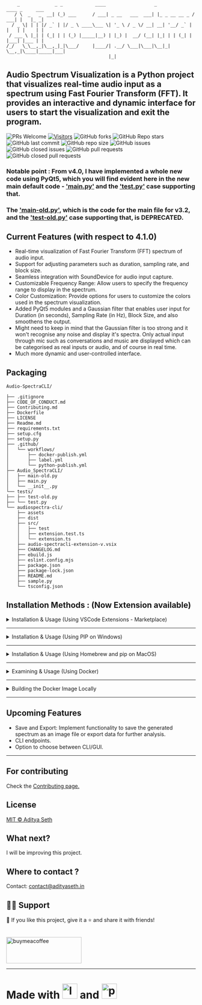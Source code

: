 ```
    _             _ _            ____                  _              ____ _     ___
   / \  _   _  __| (_) ___      / ___| _ __   ___  ___| |_ _ __ __ _ / ___| |   |_ _|
  / _ \| | | |/ _` | |/ _ \ ____\___ \| '_ \ / _ \/ __| __| '__/ _` | |   | |    | |
 / ___ \ |_| | (_| | | (_) |_____|__) | |_) |  __/ (__| |_| | | (_| | |___| |___ | |
/_/   \_\__,_|\__,_|_|\___/     |____/| .__/ \___|\___|\__|_|  \__,_|\____|_____|___|
                                      |_|
```

## Audio Spectrum Visualization is a Python project that visualizes real-time audio input as a spectrum using Fast Fourier Transform (FFT). It provides an interactive and dynamic interface for users to start the visualization and exit the program.

 <p>

![PRs Welcome](https://img.shields.io/badge/PRs-welcome-brightgreen.svg?style=flat)
[![Visitors](https://api.visitorbadge.io/api/visitors?path=https%3A%2F%2Fgithub.com%2FAdityaSeth777%2FAudio-SpectraCLI&label=Visitors&countColor=%23263759&style=plastic)](https://visitorbadge.io/status?path=https%3A%2F%2Fgithub.com%2FAdityaSeth777%2FAudio-SpectraCLI)
![GitHub forks](https://img.shields.io/github/forks/AdityaSeth777/Audio-SpectraCLI)
![GitHub Repo stars](https://img.shields.io/github/stars/AdityaSeth777/Audio-SpectraCLI)
![GitHub last commit](https://img.shields.io/github/last-commit/AdityaSeth777/Audio-SpectraCLI)
![GitHub repo size](https://img.shields.io/github/repo-size/AdityaSeth777/Audio-SpectraCLI)
![GitHub issues](https://img.shields.io/github/issues/AdityaSeth777/Audio-SpectraCLI)
![GitHub closed issues](https://img.shields.io/github/issues-closed-raw/AdityaSeth777/Audio-SpectraCLI)
![GitHub pull requests](https://img.shields.io/github/issues-pr/AdityaSeth777/Audio-SpectraCLI)
![GitHub closed pull requests](https://img.shields.io/github/issues-pr-closed/AdityaSeth777/Audio-SpectraCLI)

 </p>


### Notable point : From v4.0, I have implemented a whole new code using PyQt5, which you will find evident here in the new main default code - [&#39;main.py&#39;](../Audio_SpectraCLI/main.py) and the [&#39;test.py&#39;](../tests/test.py) case supporting that.

### The [&#39;main-old.py&#39;](../Audio_SpectraCLI/main-old.py), which is the code for the main file for v3.2, and the [&#39;test-old.py&#39;](../tests/test-old.py) case supporting that, is DEPRECATED.

## Current Features (with respect to 4.1.0)

- Real-time visualization of Fast Fourier Transform (FFT) spectrum of audio input.
- Support for adjusting parameters such as duration, sampling rate, and block size.
- Seamless integration with SoundDevice for audio input capture.
- Customizable Frequency Range: Allow users to specify the frequency range to display in the spectrum.
- Color Customization: Provide options for users to customize the colors used in the spectrum visualization.
- Added PyQt5 modules and a Gaussian filter that enables user input for Duration (in seconds), Sampling Rate (in Hz), Block Size, and also smoothens the output.
- Might need to keep in mind that the Gaussian filter is too strong and it won't recognise any noise and display it's spectra. Only actual input through mic such as conversations and music are displayed which can be categorised as real inputs or audio, and of course in real time.
- Much more dynamic and user-controlled interface.

## Packaging

```
Audio-SpectraCLI/

├── .gitignore
├── CODE_OF_CONDUCT.md
├── Contributing.md
├── Dockerfile
├── LICENSE
├── Readme.md
├── requirements.txt
├── setup.cfg
├── setup.py
├── .github/
│   └── workflows/
│       ├── docker-publish.yml
│       ├── label.yml
│       └── python-publish.yml
├── Audio_SpectraCLI/
│   ├── main-old.py
│   ├── main.py
│   └── __init__.py
└── tests/
├── ├── test-old.py
├── └── test.py
└── audiospectra-cli/
    ├── assets
    ├── dist
    ├── src/
    │   ├── test
    │   ├── extension.test.ts
    │   └── extension.ts
    ├── audio-spectracli-extension-v.vsix
    ├── CHANGELOG.md
    ├── ebuild.js
    ├── eslint.config.mjs
    ├── package.json
    ├── package-lock.json
    ├── README.md
    ├── sample.py
    └── tsconfig.json
```

## Installation Methods : (Now Extension available)

<details>

<summary> Installation & Usage (Using VSCode Extensions - Marketplace)</summary>

# How to Use the Audio-SpectraCLI Extension

Follow these steps to use the Audio-SpectraCLI extension in Visual Studio Code:

1. **Open Visual Studio Code**
   - Launch VS Code on your computer (macOS, Windows, or Linux).

2. **Install the Audio-SpectraCLI Extension**
   - Go to the Extensions sidebar by clicking on the Extensions icon in the Activity Bar (or press `Ctrl+Shift+X` on Windows/Linux or `Cmd+Shift+X` on macOS).
   - Search for "Audio-SpectraCLI" in the Extensions Marketplace.
   - Click **Install** next to the Audio-SpectraCLI extension.

3. **Activate the Extension**
   - After installation, open the Command Palette by pressing `F1` or `Ctrl+Shift+P` on Windows/Linux or `Cmd+Shift+P` on macOS.
   - Type `>Audio-SpectraCLI: Add Sample Code` or `>Audio-SpectraCLI: View Status`.
   - Select either command to activate and use the extension.

4. **Using the Commands**
   - **Add Sample Code**: Inserts sample code for Audio-SpectraCLI into the current editor window.
     - Open any Python file or create a new one.
     - Run the command `Audio-SpectraCLI: Add Sample Code` from the Command Palette.
     - The sample code should appear in the editor.
   - **View Extension Status**: Displays the current status of Audio-SpectraCLI.
     - Run the command `Audio-SpectraCLI: View Status` from the Command Palette.
     - You’ll see a notification indicating that Audio-SpectraCLI is ready to use.

5. **Verify the Extension**
   - Ensure that the Audio-SpectraCLI commands work as expected by following the steps above.
   - You should see notifications for the status and sample code added in the editor.

6. **Customize as Needed**
   - You can modify the inserted code or use the extension as a reference for developing your own custom scripts with Audio-SpectraCLI.

> **Note**: If you encounter issues, check the extension's [README](./README.md) or reach out to contact@adityaseth.in support for troubleshooting.

Enjoy using Audio-SpectraCLI in VS Code!

Once you have activated the audio_visualizer instance, feel free to use it wherever in the program. It consists of several parameters (which gives more control to the user), so make sure to configure and add those before using it in your code. Also, the user can modify (wrt [v4.1.0](https://github.com/AdityaSeth777/Audio-SpectraCLI/tree/4.1.0)) the Duration (in seconds), Sampling Rate (in Hz), and Block Size.

---

</details>

----

<details>

<summary> Installation & Usage (Using PIP on Windows)</summary>

1. Install using pip (Use pip3 instead, if pip doesn't work.)

```
pip install Audio-SpectraCLI
```

2. Import and use modules

- Create a Python file.
- You can use [Example.py](https://github.com/AdityaSeth777/Audio-SpectraCLI/blob/main/tests/test.py) as a reference or use the following code :

```python
from Audio_SpectraCLI import AudioSpectrumVisualizer
from PyQt5.QtWidgets import QApplication

# Creating an instance of AudioSpectrumVisualizer with custom parameters
app = QApplication([])
audio_visualizer = AudioSpectrumVisualizer(
    duration=5, fs=22050, block_size=1024, frequency_range=(1000, 5000), color='red')

# Starting the audio spectrum visualization
audio_visualizer.show()
app.exec_()
```

Once you have activated the audio_visualizer instance, feel free to use it wherever in the program. It consists of several parameters (which gives more control to the user), so make sure to configure and add those before using it in your code. Also, the user can modify (wrt [v4.1.0](https://github.com/AdityaSeth777/Audio-SpectraCLI/tree/4.1.0)) the Duration (in seconds), Sampling Rate (in Hz), and Block Size.

---

</details>

---

<details>

<summary> Installation & Usage (Using Homebrew and pip on MacOS)</summary>

1. Install using pip (Use pip3 instead, if pip doesn't work.)

```
brew install pyaudio
pip install Audio-SpectraCLI
```

2. Import and use modules

- Create a Python file.
- You can use [Example.py](https://github.com/AdityaSeth777/Audio-SpectraCLI/blob/main/tests/test.py) as a reference or use the following code :

```python
from Audio_SpectraCLI import AudioSpectrumVisualizer
from PyQt5.QtWidgets import QApplication

# Creating an instance of AudioSpectrumVisualizer with custom parameters
app = QApplication([])
audio_visualizer = AudioSpectrumVisualizer(
    duration=5, fs=22050, block_size=1024, frequency_range=(1000, 5000), color='red')

# Starting the audio spectrum visualization
audio_visualizer.show()
app.exec_()
```

Once you have activated the audio_visualizer instance, feel free to use it wherever in the program. It consists of several parameters (which gives more control to the user), so make sure to configure and add those before using it in your code. Also, the user can modify (wrt [v4.1.0](https://github.com/AdityaSeth777/Audio-SpectraCLI/tree/4.1.0)) the Duration (in seconds), Sampling Rate (in Hz), and Block Size.

---

</details>


---

<details>

<summary> Examining & Usage (Using Docker) </summary>

1. Prerequisites
   You should have docker installed on your machine. You can download and install Docker from [here](https://www.docker.com/products/docker-desktop).
2. Pulling the Docker Image

You can pull the pre-built Docker image from Docker Hub using the following command:

```sh
docker pull adityaseth777/audio-spectracli
```

3. Viewing Files Inside the Docker Container
   For seeing the files inside the Docker container for debugging purposes, you can run an interactive shell session:

```sh
docker run --rm -it --entrypoint /bin/bash audio-spectracli
```

4. Use the 'ls' command to view the files and get a proper understanding of the file structure :

```sh
ls
```

5. You can use [Example.py](https://github.com/AdityaSeth777/Audio-SpectraCLI/blob/main/tests/test.py) as a reference or use the following code :

```python
from Audio_SpectraCLI import AudioSpectrumVisualizer
from PyQt5.QtWidgets import QApplication

# Creating an instance of AudioSpectrumVisualizer with custom parameters
app = QApplication([])
audio_visualizer = AudioSpectrumVisualizer(
    duration=5, fs=22050, block_size=1024, frequency_range=(1000, 5000), color='red')

# Starting the audio spectrum visualization
audio_visualizer.show()
app.exec_()
```

Once you have activated the audio_visualizer instance, feel free to use it wherever in the program. It consists of several parameters (which gives more control to the user), so make sure to configure and add those before using it in your code. Also, the user can modify (wrt [v4.1.0](https://github.com/AdityaSeth777/Audio-SpectraCLI/tree/4.1.0)) the Duration (in seconds), Sampling Rate (in Hz), and Block Size.

---

</details>

---

<details>

<summary> Building the Docker Image Locally </summary>

If you prefer to build the Docker image locally, follow these steps:

1. Clone the repository :

```sh
git clone https://github.com/AdityaSeth777/Audio-SpectraCLI.git
cd Audio-SpectraCLI
```

2. Build the Docker image:

```sh
docker build -t audio-spectracli .
```

3. Viewing Files Inside the Docker Container
   For seeing the files inside the Docker container for debugging purposes, you can run an interactive shell session:

```sh
docker run --rm -it --entrypoint /bin/bash audio-spectracli
```

4. Use the 'ls' command to view the files and get a proper understanding of the file structure :

```sh
ls
```

5. You can use [Example.py](https://github.com/AdityaSeth777/Audio-SpectraCLI/blob/main/tests/test.py) as a reference or use the following code :

```python
from Audio_SpectraCLI import AudioSpectrumVisualizer
from PyQt5.QtWidgets import QApplication

# Creating an instance of AudioSpectrumVisualizer with custom parameters
app = QApplication([])
audio_visualizer = AudioSpectrumVisualizer(
    duration=5, fs=22050, block_size=1024, frequency_range=(1000, 5000), color='red')

# Starting the audio spectrum visualization
audio_visualizer.show()
app.exec_()
```

Once you have activated the audio_visualizer instance, feel free to use it wherever in the program. It consists of several parameters (which gives more control to the user), so make sure to configure and add those before using it in your code. Also, the user can modify (wrt [v4.1.0](https://github.com/AdityaSeth777/Audio-SpectraCLI/tree/4.1.0)) the Duration (in seconds), Sampling Rate (in Hz), and Block Size.

</details>

---

## Upcoming Features

- Save and Export: Implement functionality to save the generated spectrum as an image file or export data for further analysis.
- CLI endpoints.
- Option to choose between CLI/GUI.

---

## For contributing

Check the [Contributing page.](https://github.com/AdityaSeth777/Audio-SpectraCLI/blob/main/Contributing.md)

## License

[MIT © Aditya Seth](https://github.com/AdityaSeth777/Audio-SpectraCLI/blob/main/LICENSE)

## What next?

I will be improving this project.

## Where to contact ?

Contact: [contact@adityaseth.in](mailto:contact@adityaseth.in?subject=Email%20owing%20to%20adityaseth.in&body=Greetings%2C%0AI%20am%20%5Bname%5D.%20I%20just%20came%20across%20your%20website%20and%20was%20hoping%20to%20talk%20to%20you%20about%20something.)

## 🙋‍♂️ Support

💙 If you like this project, give it a ⭐ and share it with friends! <br><br>

[<img width="200" height="70" src="https://i.postimg.cc/R0cqPmDf/bmc-button.png" alt="buymeacoffee">](https://www.buymeacoffee.com/adityaseth)

---

# Made with <img width="40" height="40" src="https://img.icons8.com/clouds/100/love-circled.png" alt="love-circled"/> and <img width="40" height="40" src="https://img.icons8.com/clouds/100/python.png" alt="python"/>